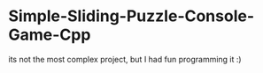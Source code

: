 # Simple-Sliding-Puzzle-Console-Game-Cpp
its not the most complex project, but I had fun programming it :)
